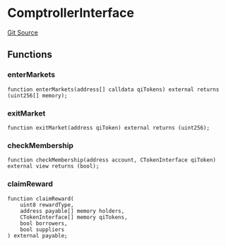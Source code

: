# ComptrollerInterface
[Git Source](https://github.com/HedgeFarm/smart-farmer/blob/992c3b4a8bc708d23c14656e504528c18f790128/contracts/yield/interface/compoundV2/ComptrollerInterface.sol)


## Functions
### enterMarkets


```solidity
function enterMarkets(address[] calldata qiTokens) external returns (uint256[] memory);
```

### exitMarket


```solidity
function exitMarket(address qiToken) external returns (uint256);
```

### checkMembership


```solidity
function checkMembership(address account, CTokenInterface qiToken) external view returns (bool);
```

### claimReward


```solidity
function claimReward(
    uint8 rewardType,
    address payable[] memory holders,
    CTokenInterface[] memory qiTokens,
    bool borrowers,
    bool suppliers
) external payable;
```

